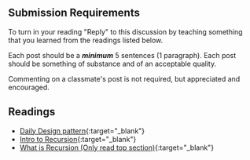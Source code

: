 
## Submission Requirements

To turn in your reading "Reply" to this discussion by teaching something that you learned from the 
readings listed below.

Each post should be a ***minimum*** 5 sentences (1 paragraph). Each post should be something of substance and 
of an acceptable quality. 

Commenting on a classmate's post is not required, but appreciated and encouraged.


## Readings
- [Daily Design pattern](https://www.exceptionnotfound.net/introducing-the-daily-design-pattern/){:target="_blank"} 
- [Intro to Recursion](https://levelup.gitconnected.com/introduction-to-recursion-7848231b0d1b){:target="_blank"}
- [What is Recursion (Only read top section)](https://www.topcoder.com/community/competitive-programming/tutorials/an-introduction-to-recursion-part-1/){:target="_blank"}

